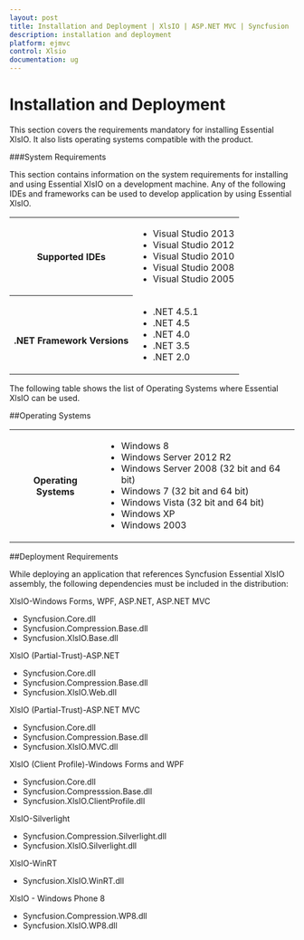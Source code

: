 ```yaml
---
layout: post
title: Installation and Deployment | XlsIO | ASP.NET MVC | Syncfusion
description: installation and deployment
platform: ejmvc
control: Xlsio
documentation: ug
---
```


# Installation and Deployment

This section covers the requirements mandatory for installing Essential XlsIO. It also lists operating systems compatible with the product.

###System Requirements

This section contains information on the system requirements for installing and using Essential XlsIO on a development machine. Any of the following IDEs and frameworks can be used to develop application by using Essential XlsIO.


<table>
<tr>
<th>
Supported IDEs</th><td>
<ul><li> Visual Studio 2013</li><li> Visual Studio 2012</li><li> Visual Studio 2010</li><li> Visual Studio 2008</li><li> Visual Studio 2005</li></ul></td></tr>
<tr>
<th>
<br>.NET Framework Versions</th><td>
<ul><li> .NET 4.5.1</li><li> .NET 4.5</li><li> .NET 4.0</li><li> .NET 3.5</li><li> .NET 2.0</li></ul></td></tr>
</table>



The following table shows the list of Operating Systems where Essential XlsIO can be used.

##Operating Systems

<table>
<tr>
<th>
Operating Systems</th><td>
<ul><li> Windows 8</li><li> Windows Server 2012 R2</li><li> Windows Server 2008 (32 bit and 64 bit)</li><li> Windows 7 (32 bit and 64 bit)</li><li> Windows Vista (32 bit and 64 bit)</li><li> Windows XP</li><li> Windows 2003</li></ul></td></tr>
</table>

##Deployment Requirements

While deploying an application that references Syncfusion Essential XlsIO assembly, the following dependencies must be included in the distribution:

XlsIO-Windows Forms, WPF, ASP.NET, ASP.NET MVC

* Syncfusion.Core.dll
* Syncfusion.Compression.Base.dll
* Syncfusion.XlsIO.Base.dll

XlsIO (Partial-Trust)-ASP.NET

* Syncfusion.Core.dll
* Syncfusion.Compression.Base.dll
* Syncfusion.XlsIO.Web.dll

XlsIO (Partial-Trust)-ASP.NET MVC

* Syncfusion.Core.dll
* Syncfusion.Compression.Base.dll
* Syncfusion.XlsIO.MVC.dll

XlsIO (Client Profile)-Windows Forms and WPF

* Syncfusion.Core.dll
* Syncfusion.Compresssion.Base.dll
* Syncfusion.XlsIO.ClientProfile.dll

XlsIO-Silverlight

* Syncfusion.Compression.Silverlight.dll
* Syncfusion.XlsIO.Silverlight.dll

XlsIO-WinRT

* Syncfusion.XlsIO.WinRT.dll

XlsIO - Windows Phone 8

* Syncfusion.Compression.WP8.dll
* Syncfusion.XlsIO.WP8.dll
